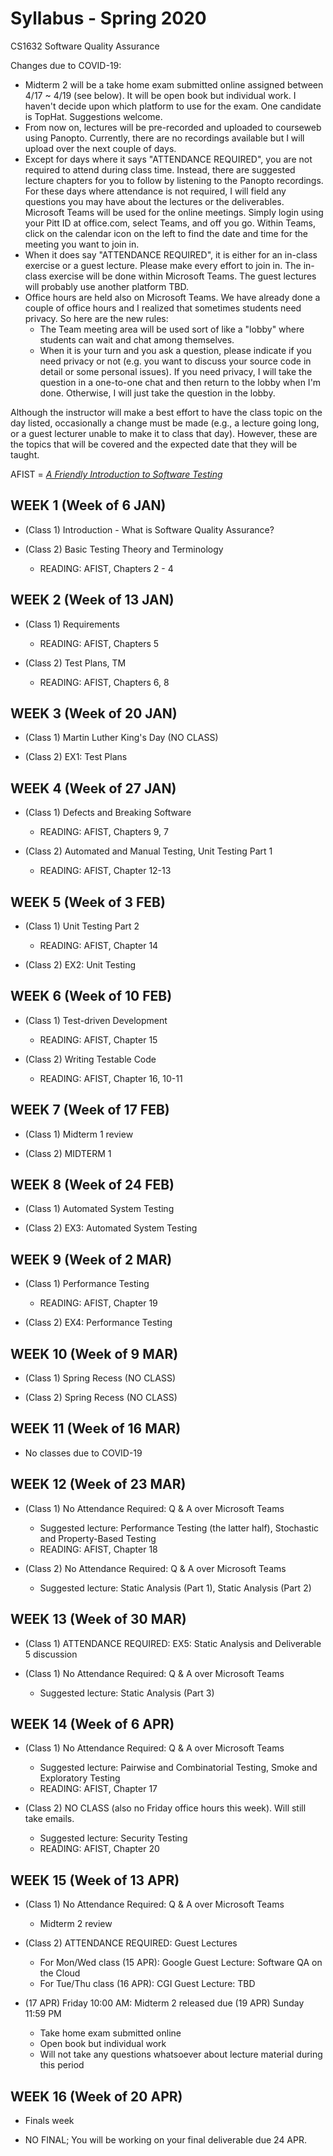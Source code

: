 # Syllabus - Spring 2020
CS1632 Software Quality Assurance

Changes due to COVID-19:
* Midterm 2 will be a take home exam submitted online assigned between 4/17 ~ 4/19 (see below).  It will be open book but individual work.  I haven't decide upon which platform to use for the exam.  One candidate is TopHat.  Suggestions welcome.
* From now on, lectures will be pre-recorded and uploaded to courseweb using Panopto.  Currently, there are no recordings available but I will upload over the next couple of days.
* Except for days where it says "ATTENDANCE REQUIRED", you are not required to attend during class time.  Instead, there are suggested lecture chapters for you to follow by listening to the Panopto recordings.  For these days where attendance is not required, I will field any questions you may have about the lectures or the deliverables.  Microsoft Teams will be used for the online meetings.  Simply login using your Pitt ID at office.com, select Teams, and off you go.  Within Teams, click on the calendar icon on the left to find the date and time for the meeting you want to join in.
* When it does say "ATTENDANCE REQUIRED", it is either for an in-class exercise or a guest lecture.  Please make every effort to join in.  The in-class exercise will be done within Microsoft Teams.  The guest lectures will probably use another platform TBD.
* Office hours are held also on Microsoft Teams.  We have already done a couple of office hours and I realized that sometimes students need privacy.  So here are the new rules:
  * The Team meeting area will be used sort of like a "lobby" where students can wait and chat among themselves.
  * When it is your turn and you ask a question, please indicate if you need privacy or not (e.g. you want to discuss your source code in detail or some personal issues).  If you need privacy, I will take the question in a one-to-one chat and then return to the lobby when I'm done.  Otherwise, I will just take the question in the lobby.



Although the instructor will make a best effort to have the class topic on the day listed, occasionally a change must be made (e.g., a lecture going long, or a guest lecturer unable to make it to class that day).  However, these are the topics that will be covered and the expected date that they will be taught.

AFIST = [_A Friendly Introduction to Software Testing_](software-quality-assurance-textbook.pdf)

## WEEK 1 (Week of 6 JAN)
* (Class 1) Introduction - What is Software Quality Assurance?

* (Class 2)  Basic Testing Theory and Terminology
  * READING: AFIST, Chapters 2 - 4

## WEEK 2 (Week of 13 JAN)

* (Class 1) Requirements
  * READING: AFIST, Chapters 5

* (Class 2) Test Plans, TM
  * READING: AFIST, Chapters 6, 8

## WEEK 3 (Week of 20 JAN)
  
* (Class 1) Martin Luther King's Day (NO CLASS)

* (Class 2) EX1: Test Plans

## WEEK 4 (Week of 27 JAN)

* (Class 1) Defects and Breaking Software
  * READING: AFIST, Chapters 9, 7
  
* (Class 2) Automated and Manual Testing, Unit Testing Part 1
  * READING: AFIST, Chapter 12-13


## WEEK 5 (Week of 3 FEB)

* (Class 1) Unit Testing Part 2
  * READING: AFIST, Chapter 14
 
* (Class 2) EX2: Unit Testing

## WEEK 6 (Week of 10 FEB)

* (Class 1) Test-driven Development
  * READING: AFIST, Chapter 15

* (Class 2) Writing Testable Code
  * READING: AFIST, Chapter 16, 10-11

## WEEK 7 (Week of 17 FEB)

* (Class 1) Midterm 1 review

* (Class 2) MIDTERM 1

## WEEK 8 (Week of 24 FEB)

* (Class 1) Automated System Testing

* (Class 2) EX3: Automated System Testing

## WEEK 9 (Week of 2 MAR)

* (Class 1) Performance Testing
  * READING: AFIST, Chapter 19
  
* (Class 2) EX4: Performance Testing

## WEEK 10 (Week of 9 MAR)

* (Class 1) Spring Recess (NO CLASS)

* (Class 2) Spring Recess (NO CLASS)

## WEEK 11 (Week of 16 MAR)

* No classes due to COVID-19

## WEEK 12 (Week of 23 MAR)

* (Class 1) No Attendance Required: Q & A over Microsoft Teams
  * Suggested lecture: Performance Testing (the latter half), Stochastic and Property-Based Testing
  * READING: AFIST, Chapter 18
  
* (Class 2) No Attendance Required: Q & A over Microsoft Teams
  * Suggested lecture: Static Analysis (Part 1), Static Analysis (Part 2)

## WEEK 13 (Week of 30 MAR)

* (Class 1) ATTENDANCE REQUIRED: EX5: Static Analysis and Deliverable 5 discussion

* (Class 1) No Attendance Required: Q & A over Microsoft Teams
  * Suggested lecture: Static Analysis (Part 3)

## WEEK 14 (Week of 6 APR)

* (Class 1) No Attendance Required: Q & A over Microsoft Teams
  * Suggested lecture: Pairwise and Combinatorial Testing, Smoke and Exploratory Testing
  * READING: AFIST, Chapter 17

* (Class 2) NO CLASS (also no Friday office hours this week).  Will still take emails.
  * Suggested lecture: Security Testing
  * READING: AFIST, Chapter 20
  
## WEEK 15 (Week of 13 APR)

* (Class 1) No Attendance Required: Q & A over Microsoft Teams
  * Midterm 2 review
  
* (Class 2) ATTENDANCE REQUIRED: Guest Lectures
  * For Mon/Wed class (15 APR): Google Guest Lecture: Software QA on the Cloud
  * For Tue/Thu class (16 APR): CGI Guest Lecture: TBD
  
* (17 APR) Friday 10:00 AM: Midterm 2 released due (19 APR) Sunday 11:59 PM
  * Take home exam submitted online
  * Open book but individual work
  * Will not take any questions whatsoever about lecture material during this period

## WEEK 16 (Week of 20 APR)

* Finals week

* NO FINAL; You will be working on your final deliverable due 24 APR.
